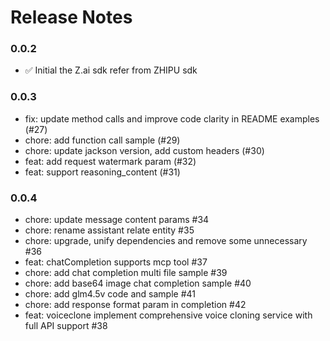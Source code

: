 # Release Notes

### 0.0.2
- ✅ Initial the Z.ai sdk refer from ZHIPU sdk 

### 0.0.3
- fix: update method calls and improve code clarity in README examples (#27)
- chore: add function call sample (#29)
- chore: update jackson version, add custom headers (#30)
- feat: add request watermark param (#32)
- feat: support reasoning_content (#31)

### 0.0.4
* chore: update message content params #34
* chore: rename assistant relate entity #35
* chore: upgrade, unify dependencies and remove some unnecessary #36
* feat: chatCompletion supports mcp tool #37
* chore: add chat completion multi file sample #39
* chore: add base64 image chat completion sample #40
* chore: add glm4.5v code and sample #41
* chore: add response format param in completion #42
* feat: voiceclone implement comprehensive voice cloning service with full API support #38